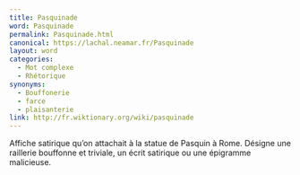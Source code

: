 ```yaml
---
title: Pasquinade
word: Pasquinade
permalink: Pasquinade.html
canonical: https://lachal.neamar.fr/Pasquinade
layout: word
categories:
  - Mot complexe
  - Rhétorique
synonyms:
  - Bouffonerie
  - farce
  - plaisanterie
link: http://fr.wiktionary.org/wiki/pasquinade
---
```


Affiche satirique qu’on attachait à la statue de Pasquin à Rome.
Désigne une raillerie bouffonne et triviale, un écrit satirique ou une épigramme malicieuse.

